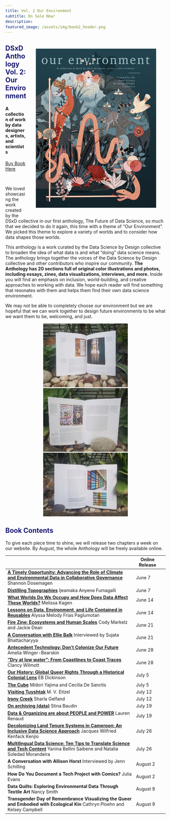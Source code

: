 ```yaml
---
title: Vol. 2 Our Environment
subtitle: On Sale Now!
description: 
featured_image: /assets/img/book2_header.png
---
```


<style type="text/css">

#margin { width: 100%; }

#margin img {
float: right;
margin: 30px 30px;
}

</style>

<div id="margin">
<img src="../assets/img/vol2_bookcover.png" alt="Book Cover with illustration of rich tapestry of plants and animals. Fish, Lemur, colorful birds are all intertwined.  Bordering the image is an x and y axis as often seen in a graphs, with the body of a snake through the center reminiscent of a line in a line graph. Interspersed within the animals and plants are other other symbols commonly used in data visualizations and a women off center typing.  " align="right" height="500">
</div>


## <span style="color:MidnightBlue">**DSxD Anthology Vol. 2: Our Environment**</span>
#### A collection of work by data designers, artists, and scientists


<p align="center">
  <div class="buttons">
    <a href="https://www.lulu.com/shop/kelsey-campbell-and-cathryn-ploehn-and-nancy-smith-and-julia-evans/our-environment/paperback/product-z6dgkz.html?page=1&pageSize=4" class="btn btn-primary">
      Buy Book Here
    </a>
  </div>
</p>
<br>



We loved showcasing the work created by the DSxD collective in our first anthology, The Future of Data Science, so much that we decided to do it again, this time with a theme of “Our Environment”. We picked this theme to explore a variety of worlds and to consider how data shapes those worlds.

This anthology is a work curated by the Data Science by Design collective to broaden the idea of what data is and what “doing” data science means. The anthology brings together the voices of the Data Science by Design collective and other contributors who inspire our community. **The Anthology has 20 sections full of original color illustrations and photos, including essays, zines, data visualizations, interviews, and more.** Inside you will find an emphasis on inclusion, world-building, and creative approaches to working with data. We hope each reader will find something that resonates with them and helps them find their own data science environment.

We may not be able to completely choose our environment but we are hopeful that we can work together to design future environments to be what we want them to be, welcoming, and just. 


<p align="center">
<img src="../assets/img/vol2_gardenbook_1.jpg" alt="Photograph of an open book with two full page art works in a garden" height="200">
<img src="../assets/img/vol2_gardenbook_2.jpg" alt="Photograph of an open book with illustration and text in a garden" height="200">
<img src="../assets/img/vol2_gardenbook_3.jpg" alt="Photograph of an open book with illustration and text in a garden" height="200">
</p>

## <span style="color:MidnightBlue">Book Contents</span>

To give each piece time to shine, we will release two chapters a week on our website. By August, the whole Anthology will be freely available online.

|                                                                                                                                 |   Online Release |   |
|---------------------------------------------------------------------------------------------------------------------------------|------------------|---|
| **[A Timely Opportunity: Advancing the Role of Climate and Environmental Data in Collaborative Governance](./blog/role-of-climate-and-environmental-data-in-collaborative-governance)** Shannon Dosemagen        | June 7           |   |
| **[Distilling Topographies](./blog/distilling-topographies)** Ijeamaka Anyene Fumagalli                                                                               | June 7           |   |
| **[What Worlds Do We Occupy and How Does Data Affect These Worlds?](./blog/what-worlds-do-we-occupy-and-how-does-data-affect-these-worlds)** Melissa Kagen                                                   | June 14          |   |
| **[Lessons on Data, Environment, and Life Contained in Reusables](./blog/lessons-on-data-environment-and-life-contained-in-reusables)** Alyssa Melody Frias Paglumotan                                    | June 14          |   |
| **[Fire Zine: Ecosystems and Human Scales](./blog/fire-zine-ecosystems-and-human-scales)** Cody Markelz and Jackie Dean                                                             | June 21          |   |
| **[A Conversation with Ellie Balk](./blog/a-conversation-with-ellie-balk)** Interviewed by Sujata Bhattacharyya                                                            | June 21          |   |
| **[Antecedent Technology: Don’t Colonize Our Future](./blog/antecedent-technology-dont-colonize-our-future)** Amelia Winger-Bearskin                                                         | June 28          |   |
| **[“Dry at low water”: From Coastlines to Coast Traces](./blog/from-coastlines-to-coast-traces)** Clancy Wilmott                                                              | June 28          |   |
| **[Our History: Global Queer Rights Through a Historical Colonial Lens](./blog/our-history-global-queer-rights-through-a-historical-colonial-lens)** EB Dickinson                                                | July 5           |   |
| **[The Cube](./blog/the-cube)** Midori Yajima and Cecilia De Sanctis                                                                                   | July 5           |   |
| **[Visiting Tuyshtak](./blog/visiting-tuyshtak)** M. V. Eitzel                                                                                                  | July 12          |   |
| **[Irony Creek](./blog/irony-creek)** Sharla Gelfand                                                                                                      | July 12          |   |
| **[On archiving (data)](./blog/on-archiving-data)** Stina Baudin                                                                                                | July 19          |   |
| **[Data & Organizing are about PEOPLE and POWER](./blog/data-organizing-are-about-people-and-power)** Lauren Renaud                                                                      | July 19          |   |
| **[Decolonizing Land Tenure Systems in Cameroon: An Inclusive Data Science Approach](./blog/decolonizing-land-tenure-systems-in-cameroon)** Jacques Wilfried Kenfack Kenjio                | July 26          |   |
| **[Multilingual Data Science: Ten Tips to Translate Science and Tech Content](./blog/multilingual-data-science)** Yanina Bellini Saibene and Natalia Soledad Morandeira | July 26          |   |
| **A Conversation with Allison Horst** Interviewed by Jenn Schilling                                                                 | August 2         |   |
| **How Do You Document a Tech Project with Comics?** Julia Evans                                                                     | August 2         |   |
| **Data Quilts: Exploring Environmental Data Through Textile Art**  Nancy Smith                                                      | August 9         |   |
| **Transgender Day of Remembrance Visualizing the Queer and Embodied with Ecological Kin** Cathryn Ploehn and Kelsey Campbell        | August 9         |   |

